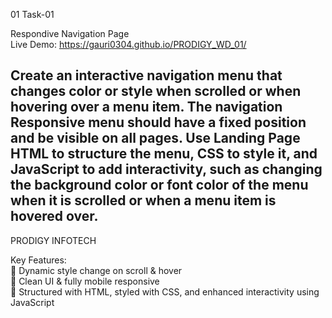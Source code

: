 01
Task-01

Respondive Navigation Page <br>
Live Demo: https://gauri0304.github.io/PRODIGY_WD_01/ <br>

Create an interactive navigation menu that changes color or style when scrolled or when hovering over a menu item. The navigation Responsive menu should have a fixed position and be visible on all pages. Use Landing Page HTML to structure the menu, CSS to style it, and JavaScript to add interactivity, such as changing the background color or font color of the menu when it is scrolled or when a menu item is hovered over.
-
PRODIGY INFOTECH

Key Features: <br> 
🔸 Dynamic style change on scroll & hover <br>
🔸 Clean UI & fully mobile responsive <br>
🔸 Structured with HTML, styled with CSS, and enhanced interactivity using JavaScript
